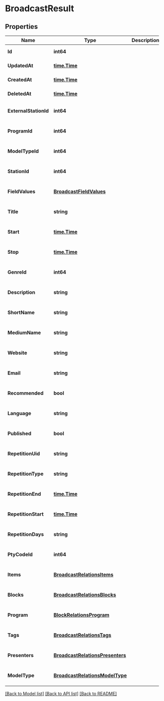 # BroadcastResult

## Properties
Name | Type | Description | Notes
------------ | ------------- | ------------- | -------------
**Id** | **int64** |  | [default to null]
**UpdatedAt** | [**time.Time**](time.Time.md) |  | [default to null]
**CreatedAt** | [**time.Time**](time.Time.md) |  | [default to null]
**DeletedAt** | [**time.Time**](time.Time.md) |  | [default to null]
**ExternalStationId** | **int64** |  | [optional] [default to null]
**ProgramId** | **int64** |  | [optional] [default to null]
**ModelTypeId** | **int64** |  | [optional] [default to null]
**StationId** | **int64** |  | [optional] [default to null]
**FieldValues** | [**BroadcastFieldValues**](Broadcast_field_values.md) |  | [optional] [default to null]
**Title** | **string** |  | [optional] [default to null]
**Start** | [**time.Time**](time.Time.md) |  | [optional] [default to null]
**Stop** | [**time.Time**](time.Time.md) |  | [optional] [default to null]
**GenreId** | **int64** |  | [optional] [default to null]
**Description** | **string** |  | [optional] [default to null]
**ShortName** | **string** |  | [optional] [default to null]
**MediumName** | **string** |  | [optional] [default to null]
**Website** | **string** |  | [optional] [default to null]
**Email** | **string** |  | [optional] [default to null]
**Recommended** | **bool** |  | [optional] [default to null]
**Language** | **string** |  | [optional] [default to null]
**Published** | **bool** |  | [optional] [default to null]
**RepetitionUid** | **string** |  | [optional] [default to null]
**RepetitionType** | **string** |  | [optional] [default to null]
**RepetitionEnd** | [**time.Time**](time.Time.md) |  | [optional] [default to null]
**RepetitionStart** | [**time.Time**](time.Time.md) |  | [optional] [default to null]
**RepetitionDays** | **string** |  | [optional] [default to null]
**PtyCodeId** | **int64** |  | [optional] [default to null]
**Items** | [**BroadcastRelationsItems**](BroadcastRelations_items.md) |  | [optional] [default to null]
**Blocks** | [**BroadcastRelationsBlocks**](BroadcastRelations_blocks.md) |  | [optional] [default to null]
**Program** | [**BlockRelationsProgram**](BlockRelations_program.md) |  | [optional] [default to null]
**Tags** | [**BroadcastRelationsTags**](BroadcastRelations_tags.md) |  | [optional] [default to null]
**Presenters** | [**BroadcastRelationsPresenters**](BroadcastRelations_presenters.md) |  | [optional] [default to null]
**ModelType** | [**BroadcastRelationsModelType**](BroadcastRelations_model_type.md) |  | [optional] [default to null]

[[Back to Model list]](../README.md#documentation-for-models) [[Back to API list]](../README.md#documentation-for-api-endpoints) [[Back to README]](../README.md)


